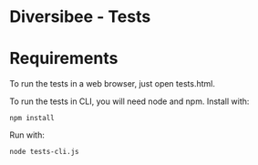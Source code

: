 # Diversibee - Tests

# Requirements

To run the tests in a web browser, just open tests.html.

To run the tests in CLI, you will need node and npm.
Install with:

```
npm install
```

Run with:

```
node tests-cli.js
```
